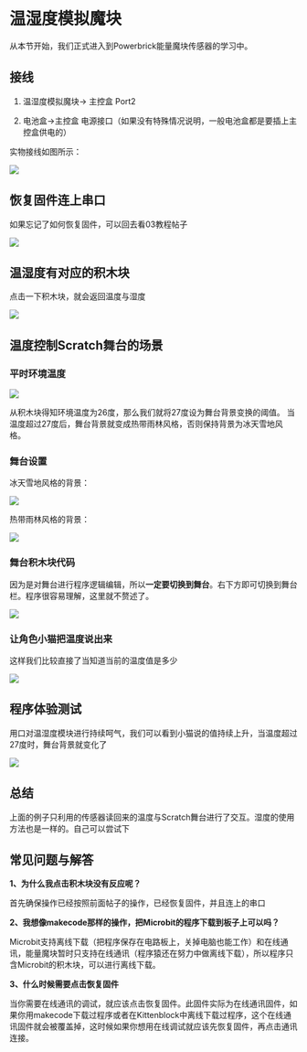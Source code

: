 # 温湿度模拟魔块

从本节开始，我们正式进入到Powerbrick能量魔块传感器的学习中。

## 接线

1. 温湿度模拟魔块-> 主控盒 Port2

2. 电池盒->主控盒 电源接口（如果没有特殊情况说明，一般电池盒都是要插上主控盒供电的）

实物接线如图所示：

![](./images/05_01.png)

## 恢复固件连上串口

如果忘记了如何恢复固件，可以回去看03教程帖子

![](./images/03_07.png)

## 温湿度有对应的积木块

点击一下积木块，就会返回温度与湿度

![](./images/05_02.png)

## 温度控制Scratch舞台的场景

### 平时环境温度

![](./images/05_03.png)

从积木块得知环境温度为26度，那么我们就将27度设为舞台背景变换的阈值。
当温度超过27度后，舞台背景就变成热带雨林风格，否则保持背景为冰天雪地风格。

### 舞台设置

冰天雪地风格的背景：

![](./images/05_04.png)

热带雨林风格的背景：

![](./images/05_05.png)

### 舞台积木块代码

因为是对舞台进行程序逻辑编辑，所以**一定要切换到舞台**。右下方即可切换到舞台栏。程序很容易理解，这里就不赘述了。

![](./images/05_06.png)

### 让角色小猫把温度说出来

这样我们比较直接了当知道当前的温度值是多少

![](./images/05_07.png)

## 程序体验测试

用口对温湿度模块进行持续呵气，我们可以看到小猫说的值持续上升，当温度超过27度时，舞台背景就变化了

![](./images/05_08.png)

## 总结

上面的例子只利用的传感器读回来的温度与Scratch舞台进行了交互。湿度的使用方法也是一样的。自己可以尝试下

## 常见问题与解答

**1、为什么我点击积木块没有反应呢？**

首先确保操作已经按照前面帖子的操作，已经恢复固件，并且连上的串口

**2、我想像makecode那样的操作，把Microbit的程序下载到板子上可以吗？**

Microbit支持离线下载（把程序保存在电路板上，关掉电脑也能工作）和在线通讯，能量魔块暂时只支持在线通讯（程序猿还在努力中做离线下载），所以程序只含Microbit的积木块，可以进行离线下载。

**3、什么时候需要点击恢复固件**

当你需要在线通讯的调试，就应该点击恢复固件。此固件实际为在线通讯固件，如果你用makecode下载过程序或者在Kittenblock中离线下载过程序，这个在线通讯固件就会被覆盖掉，这时候如果你想用在线调试就应该先恢复固件，再点击通讯连接。